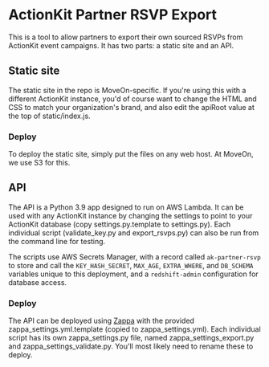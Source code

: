 # ActionKit Partner RSVP Export

This is a tool to allow partners to export their own sourced RSVPs from ActionKit event campaigns. It has two parts: a static site and an API.

## Static site

The static site in the repo is MoveOn-specific. If you're using this with a different ActionKit instance, you'd of course want to change the HTML and CSS to match your organization's brand, and also edit the apiRoot value at the top of static/index.js.

### Deploy

To deploy the static site, simply put the files on any web host. At MoveOn, we use S3 for this.

## API

The API is a Python 3.9 app designed to run on AWS Lambda. It can be used with any ActionKit instance by changing the settings to point to your ActionKit database (copy settings.py.template to settings.py). Each individual script (validate_key.py and export_rsvps.py) can also be run from the command line for testing.

The scripts use AWS Secrets Manager, with a record called `ak-partner-rsvp` to store and call the `KEY_HASH_SECRET`, `MAX_AGE`, `EXTRA_WHERE`, and `DB_SCHEMA` variables unique to this deployment, and a `redshift-admin` configuration for database access.

### Deploy

The API can be deployed using [Zappa](https://github.com/Miserlou/Zappa) with the provided zappa_settings.yml.template (copied to zappa_settings.yml).
Each individual script has its own zappa_settings.py file, named zappa_settings_export.py and zappa_settings_validate.py.  You'll most likely need to rename these to deploy.
